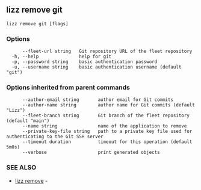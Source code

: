 ## lizz remove git



```
lizz remove git [flags]
```

### Options

```
      --fleet-url string   Git repository URL of the fleet repository
  -h, --help               help for git
  -p, --password string    basic authentication password
  -u, --username string    basic authentication username (default "git")
```

### Options inherited from parent commands

```
      --author-email string       author email for Git commits
      --author-name string        author name for Git commits (default "Lizz")
      --fleet-branch string       Git branch of the fleet repository (default "main")
      --name string               name of the application to remove
      --private-key-file string   path to a private key file used for authenticating to the Git SSH server
      --timeout duration          timeout for this operation (default 5m0s)
      --verbose                   print generated objects
```

### SEE ALSO

* [lizz remove](../lizz_remove/)	 - 

